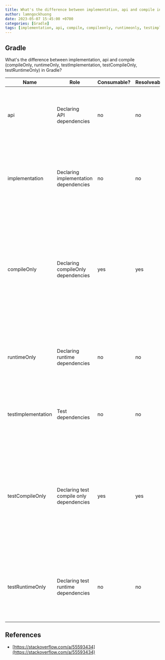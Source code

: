 ```yaml
---
title: What's the difference between implementation, api and compile in Gradle?
author: lamngockhuong
date: 2023-05-07 15:45:00 +0700
categories: [Gradle]
tags: [implementation, api, compile, compileonly, runtimeonly, testimplementation, testcompileonly, testruntimeonly]
---
```


## Gradle

What's the difference between implementation, api and compile (compileOnly, runtimeOnly, testImplementation, testCompileOnly, testRuntimeOnly) in Gradle?

| Name               | Role                                     | Consumable? | Resolveable? | Description                             |
|--------------------|------------------------------------------|-------------|--------------|-----------------------------------------|
| api                |Declaring<br/>API<br/>dependencies                |      no     |      no      | This is where you should declare<br/>dependencies which are transitively<br/>exported to consumers, for compile.|
| implementation     |Declaring<br/>implementation<br/>dependencies     |      no     |      no      | This is where you should<br/>declare dependencies which are<br/>purely internal and not<br/>meant to be exposed to consumers.|
| compileOnly        |Declaring<br/>compileOnly<br/>dependencies        |      yes    |      yes     | This is where you should<br/>declare dependencies<br/>which are only required<br/>at compile time, but should<br/>not leak into the runtime.<br/>This typically includes dependencies<br/>which are shaded when found at runtime.|
| runtimeOnly        | Declaring<br/>runtime<br/>dependencies           |      no     |      no      | This is where you should<br/>declare dependencies which<br/>are only required at runtime,<br/>and not at compile time.|
| testImplementation | Test<br/>dependencies                        |      no     |      no      | This is where you<br/>should declare dependencies<br/>which are used to compile tests.|
| testCompileOnly    | Declaring test<br/>compile only<br/>dependencies |      yes    |      yes     | This is where you should<br/>declare dependencies<br/>which are only required<br/>at test compile time,<br/>but should not leak into the runtime.<br/>This typically includes dependencies<br/>which are shaded when found at runtime.|
| testRuntimeOnly    | Declaring test<br/>runtime dependencies      |      no     |      no      | This is where you should<br/>declare dependencies which<br/>are only required at test<br/>runtime, and not at test compile time.|

## References

+ [https://stackoverflow.com/a/55593434](https://stackoverflow.com/a/55593434)
